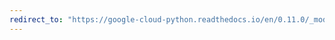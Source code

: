 ```yaml
---
redirect_to: "https://google-cloud-python.readthedocs.io/en/0.11.0/_modules/gcloud/storage/client.html"
---
```

